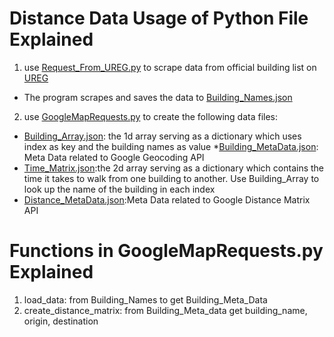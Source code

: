 # Distance Data Usage of Python File Explained
1. use [Request_From_UREG.py](https://github.com/awesome-schedule/data/blob/master/Distance/Request_From_UREG.py) to scrape data from official building list on [UREG](http://www.virginia.edu/registrar/buildings.html)
* The program scrapes and saves the data to [Building_Names.json](https://github.com/awesome-schedule/data/blob/master/Distance/Building_Names.json)
2. use [GoogleMapRequests.py](https://github.com/awesome-schedule/data/blob/master/Distance/GoogleMapRequests.py) to create the following data files: 
* [Building_Array.json](https://github.com/awesome-schedule/data/blob/master/Distance/Building_Array.json): the 1d array serving as a dictionary which uses index as key and the building names as value
*[Building_MetaData.json](https://github.com/awesome-schedule/data/blob/master/Distance/Building_MetaData.json): Meta Data related to Google Geocoding API
* [Time_Matrix.json](https://github.com/awesome-schedule/data/blob/master/Distance/Time_Matrix.json):the 2d array serving as a dictionary which contains the time it takes to walk from one building to another. Use Building_Array to look up the name of the building in each index
* [Distance_MetaData.json](https://github.com/awesome-schedule/data/blob/master/Distance/Distance_MetaData.json):Meta Data related to Google Distance Matrix API

# Functions in GoogleMapRequests.py Explained
1.  load_data:
from Building_Names to get Building_Meta_Data
2. create_distance_matrix:
from Building_Meta_data 
get building_name, origin, destination
